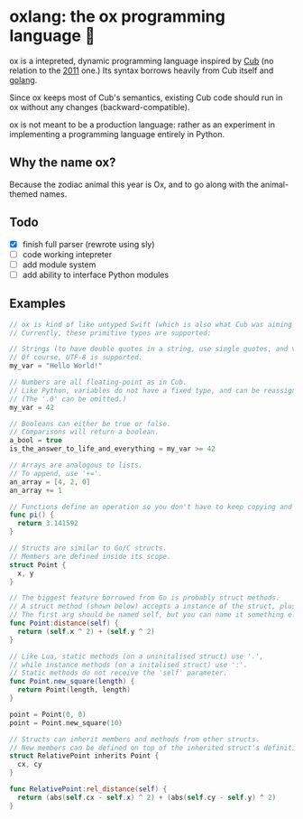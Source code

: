 # oxlang: the ox programming language 🐂

ox is a intepreted, dynamic programming language inspired by [Cub] (no relation to the [2011] one.)
Its syntax borrows heavily from Cub itself and [golang].

Since ox keeps most of Cub's semantics, existing Cub code should run in ox without any changes (backward-compatible).

ox is not meant to be a production language: rather as an experiment in implementing a programming language entirely in Python.

## Why the name ox?

Because the zodiac animal this year is Ox, and to go along with the animal-themed names.

## Todo

- [x] finish full parser (rewrote using sly)
- [ ] code working intepreter 
- [ ] add module system
- [ ] add ability to interface Python modules

## Examples

```swift
// ox is kind of like untyped Swift (which is also what Cub was aiming for).
// Currently, these primitive types are supported:

// Strings (to have double quotes in a string, use single quotes, and vice versa.)
// Of course, UTF-8 is supported.
my_var = "Hello World!"

// Numbers are all floating-point as in Cub.
// Like Python, variables do not have a fixed type, and can be reassigned.
// (The '.0' can be omitted.)
my_var = 42

// Booleans can either be true or false.
// Comparisons will return a boolean.
a_bool = true
is_the_answer_to_life_and_everything = my_var >= 42

// Arrays are analogous to lists.
// To append, use '+='.
an_array = [4, 2, 0]
an_array += 1

// Functions define an operation so you don't have to keep copying and pasting the same section of code.
func pi() {
  return 3.141592
}

// Structs are similar to Go/C structs.
// Members are defined inside its scope.
struct Point {
  x, y
}

// The biggest feature borrowed from Go is probably struct methods.
// A struct method (shown below) accepts a instance of the struct, plus any other parameter.
// The first arg should be named self, but you can name it something else.
func Point:distance(self) {
  return (self.x ^ 2) + (self.y ^ 2)
}

// Like Lua, static methods (on a uninitalised struct) use '.',
// while instance methods (on a initalised struct) use ':'.
// Static methods do not receive the 'self' parameter.
func Point.new_square(length) {
  return Point(length, length)
}

point = Point(0, 0)
point = Point.new_square(10)

// Structs can inherit members and methods from other structs.
// New members can be defined on top of the inherited struct's definition.
struct RelativePoint inherits Point {
  cx, cy
}

func RelativePoint:rel_distance(self) {
  return (abs(self.cx - self.x) ^ 2) + (abs(self.cy - self.y) ^ 2)
}
```

[2011]: https://en.wikipedia.org/wiki/Ox_(programming_language)
[Cub]: https://github.com/louisdh/cub
[golang]: https://golang.org
